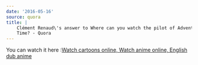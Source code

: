 ```yaml
---
date: '2016-05-16'
source: quora
title: |
    Clément Renaud\'s answer to Where can you watch the pilot of Adventure
    Time? - Quora
---
```


You can watch it here :[Watch cartoons online, Watch anime online,
English dub
anime](http://www.watchcartoononline.com/adventure-time-pilot)
